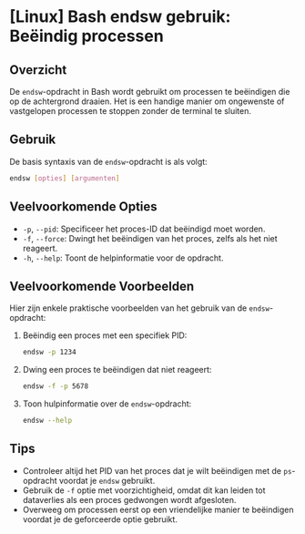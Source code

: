# [Linux] Bash endsw gebruik: Beëindig processen

## Overzicht
De `endsw`-opdracht in Bash wordt gebruikt om processen te beëindigen die op de achtergrond draaien. Het is een handige manier om ongewenste of vastgelopen processen te stoppen zonder de terminal te sluiten.

## Gebruik
De basis syntaxis van de `endsw`-opdracht is als volgt:

```bash
endsw [opties] [argumenten]
```

## Veelvoorkomende Opties
- `-p`, `--pid`: Specificeer het proces-ID dat beëindigd moet worden.
- `-f`, `--force`: Dwingt het beëindigen van het proces, zelfs als het niet reageert.
- `-h`, `--help`: Toont de helpinformatie voor de opdracht.

## Veelvoorkomende Voorbeelden
Hier zijn enkele praktische voorbeelden van het gebruik van de `endsw`-opdracht:

1. Beëindig een proces met een specifiek PID:
   ```bash
   endsw -p 1234
   ```

2. Dwing een proces te beëindigen dat niet reageert:
   ```bash
   endsw -f -p 5678
   ```

3. Toon hulpinformatie over de `endsw`-opdracht:
   ```bash
   endsw --help
   ```

## Tips
- Controleer altijd het PID van het proces dat je wilt beëindigen met de `ps`-opdracht voordat je `endsw` gebruikt.
- Gebruik de `-f` optie met voorzichtigheid, omdat dit kan leiden tot dataverlies als een proces gedwongen wordt afgesloten.
- Overweeg om processen eerst op een vriendelijke manier te beëindigen voordat je de geforceerde optie gebruikt.